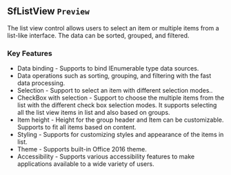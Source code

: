 ## SfListView `Preview`

The list view control allows users to select an item or multiple items from a list-like interface. The data can be sorted, grouped, and filtered.

### Key Features

*	Data binding - Supports to bind IEnumerable type data sources.
*	Data operations such as sorting, grouping, and filtering with the fast data processing.
*	Selection - Support to select an item with different selection modes..
*	CheckBox with selection - Support to choose the multiple items from the list with the different check box selection modes. It supports selecting all the list view items in list and also based on groups.
*	Item height -  Height for the group header and Item can be customizable. Supports to fit all items based on content.
*	Styling - Supports for customizing styles and appearance of the items in list.
*	Theme - Supports built-in Office 2016 theme.
*	Accessibility - Supports various accessibility features to make applications available to a wide variety of users.

